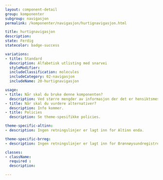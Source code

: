 ```yaml
---
layout: component-detail
group: komponenter
subgroup: navigasjon
permalink: /komponenter/navigasjon/hurtignavigasjon.html

title: hurtignavigasjon
description:
state: Ferdig
statecolor: badge-success

variations:
- title: Standard
  description: Alfabetisk utlisting med snarvei
  styleModifier:
  includeClassification: molecules
  includeCategory: 02-navigasjon
  includeName: 20-hurtignavigasjon

usage:
- title: Når skal du bruke denne komponenten?
  description: Ved større mengder av informasjon der det er hensiktsmessig å se alle treff som begynner på en valgt bokstav.
- title: Når skal du vurdere alternativer?
  description: Info kommer.
- title: Policies
  description: Se theme-spesifikke policies.

theme-specific-altinn:
- description: Ingen retningslinjer er lagt inn for Altinn enda.

theme-specific-brreg:
- description: Ingen retningslinjer er lagt inn for Brønnøysundregistrene enda.

classes:
- className:
  required : 
  description:

---
```

